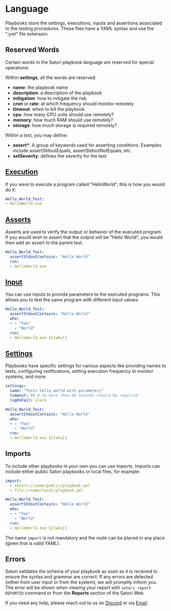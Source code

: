 # Language

Playbooks store the settings, executions, inputs and assertions associated to the testing procedures. These files have a YAML syntax and use the ".yml" file extension.

## Reserved Words

Certain words in the Satori playbook language are reserved for special operations:

Within **settings**, all the words are reserved:
- **name**: the playbook name
- **description**: a description of the playbook
- **mitigation**: how to mitigate the risk
- **cron** or **rate**: at which frequency should monitor remotely
- **timeout**: when to kill the playbook
- **cpu**: how many CPU units should use remotely?
- **memory**: how much RAM should use remotely?
- **storage**: how much storage is required remotely?

Within a test, you may define:
- **assert\***: A group of keywords used for asserting conditions. Examples include assertStdoutEquals, assertStdoutNotEquals, etc.
- **setSeverity**: defines the severity for the test

## [Execution](execution.md)

If you were to execute a program called "HelloWorld", this is how you would do it:

```yml
Hello_World_Test:
- HelloWorld.exe
```

## [Asserts](asserts.md)

Asserts are used to verify the output or behavior of the executed program. If you would wish to assert that the output will be "Hello World", you would then add an assert to the parent test.

```yml
Hello_World_Test:
  assertStdoutContains: "Hello World"
  run:
  - HelloWorld.exe
```

## [Input](inputs.md)

You can use inputs to provide parameters to the executed programs. This allows you to test the same program with different input values:

```yml
Hello_World_Test:
  assertStdoutContains: "Hello World"
  who:
  - - "Foo"
    - "World"
  run:
  - HelloWorld.exe ${{who}}
```

## [Settings](settings.md)

Playbooks have specific settings for various aspects like providing names to tests, configuring notifications, setting execution frequency to monitor systems, and more:

```yml
settings:
  name: "Tests hello world with parameters"
  timeout: 60 # no more than 60 seconds should be required
  logOnFail: slack

Hello_World_Test:
  assertStdoutContains: "Hello World"
  who:
  - - "Foo"
    - "World"
  run:
  - HelloWorld.exe ${{who}}
```

## Imports

To include other playbooks in your own you can use imports. Imports can include either public Satori playbooks or local files, for example:

```yml
import:
  - satori://some/public/playbook.yml
  - file://some/local/playbook.yml

Hello_World_Test:
  assertStdoutContains: "Hello World"
  who:
  - - "Foo"
    - "World"
  run:
  - HelloWorld.exe ${{who}}
```

The name `import` is not mandatory and the node can be placed in any place (given that is valid YAML).

## Errors

Satori validates the schema of your playbook as soon as it is received to ensure the syntax and grammar are correct. If any errors are detected (either from user input or from the system), we will promptly inform you. The error will be shown when viewing your report with `satori report REPORTID` command or from the **Reports** section of the Satori Web.

If you need any help, please reach out to us on [Discord](https://discord.gg/F6Uzz7fc2s) or via [Email](mailto:support@satori-ci.com)
